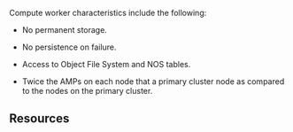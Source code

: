 Compute worker characteristics include the following:

-   No permanent storage.


-   No persistence on failure.


-   Access to Object File System and NOS tables.


-   Twice the AMPs on each node that a primary cluster node as compared to the nodes on the primary cluster.


## Resources


